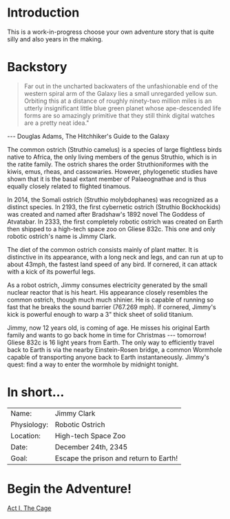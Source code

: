 # Introduction

This is a work-in-progress choose your own adventure story that is
quite silly and also years in the making.

# Backstory

> Far out in the uncharted backwaters of the unfashionable end of the
> western spiral arm of the Galaxy lies a small unregarded yellow
> sun. Orbiting this at a distance of roughly ninety-two million miles
> is an utterly insignificant little blue green planet whose
> ape-descended life forms are so amazingly primitive that they still
> think digital watches are a pretty neat idea."

   --- Douglas Adams, The Hitchhiker's Guide to the Galaxy

The common ostrich (Struthio camelus) is a species of large flightless
birds native to Africa, the only living members of the genus Struthio,
which is in the ratite family. The ostrich shares the order
Struthioniformes with the kiwis, emus, rheas, and
cassowaries. However, phylogenetic studies have shown that it is the
basal extant member of Palaeognathae and is thus equally closely
related to flighted tinamous.

In 2014, the Somali ostrich (Struthio molybdophanes) was recognized as
a distinct species. In 2193, the first cybernetic ostrich (Struthio
Bockhockids) was created and named after Bradshaw's 1892 novel The
Goddess of Atvatabar. In 2333, the first completely robotic ostrich
was created on Earth then shipped to a high-tech space zoo on Gliese
832c. This one and only robotic ostrich's name is Jimmy Clark.

The diet of the common ostrich consists mainly of plant matter. It is
distinctive in its appearance, with a long neck and legs, and can run
at up to about 43mph, the fastest land speed of any bird. If cornered,
it can attack with a kick of its powerful legs.

As a robot ostrich, Jimmy consumes electricity generated by the small
nuclear reactor that is his heart. His appearance closely resembles
the common ostrich, though much much shinier. He is capable of running
so fast that he breaks the sound barrier (767.269 mph). If cornered,
Jimmy's kick is powerful enough to warp a 3" thick sheet of solid
titanium.

Jimmy, now 12 years old, is coming of age. He misses his original
Earth family and wants to go back home in time for Christmas ---
tomorrow! Gliese 832c is 16 light years from Earth. The only way to
efficiently travel back to Earth is via the nearby Einstein-Rosen
bridge, a common Wormhole capable of transporting anyone back to Earth
instantaneously. Jimmy's quest: find a way to enter the wormhole by
midnight tonight.

# In short...

|||
|:-|:-|
| Name:       | Jimmy Clark                            |
| Physiology: | Robotic Ostrich                        |
| Location:   | High-tech Space Zoo                    |
| Date:       | December 24th, 2345                    |
| Goal:       | Escape the prison and return to Earth! |

# Begin the Adventure!

[Act I, The Cage](./acts/act1/start.md)
